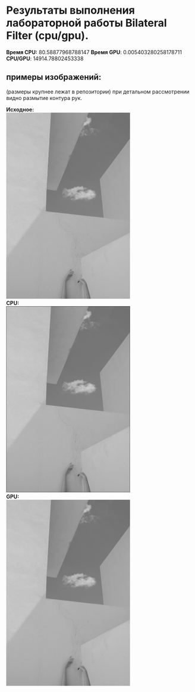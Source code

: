 # Результаты выполнения лабораторной работы Bilateral Filter (cpu/gpu).

**Время CPU:**  80.58877968788147
**Время GPU**:  0.005403280258178711
**CPU/GPU**: 14914.78802453338

## примеры изображений:
(размеры крупнее лежат в репозитории)
при детальном рассмотрении видно размытие контура рук.


**Исходное:**
<br>
<img src="https://github.com/ptfrwrd/HPC/blob/main/Lab1_bilateral_filter/input.jpg" alt="original" height='500'>
<br>
**CPU:**
<br>
<img src="https://github.com/ptfrwrd/HPC/blob/main/Lab1_bilateral_filter/res_cpu.bmp" alt="cpu" height='500'>
<br>
**GPU:**
<br>
<img src="https://github.com/ptfrwrd/HPC/blob/main/Lab1_bilateral_filter/res_gpu.bmp" alt="gpu" height='500'>
